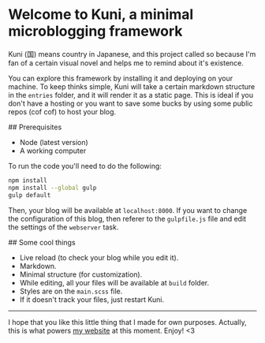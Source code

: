 # Welcome to Kuni, a minimal microblogging framework

Kuni (国) means country in Japanese, and this project called so because I'm fan of a certain visual novel and helps me to remind about it's existence.

You can explore this framework by installing it and deploying on your machine. To keep thinks simple, Kuni will take a certain markdown structure in the `entries` folder, and it will render it as a static page. This is ideal if you don't have a hosting or you want to save some bucks by using some public repos (cof cof) to host your blog.

## Prerequisites
* Node (latest version)
* A working computer

To run the code you'll need to do the following:

```bash
npm install
npm install --global gulp
gulp default
```

Then, your blog will be available at `localhost:8000`. If you want to change the configuration of this blog, then referer to the `gulpfile.js` file and edit the settings of the `webserver` task.

## Some cool things
* Live reload (to check your blog while you edit it).
* Markdown.
* Minimal structure (for customization).
* While editing, all your files will be available at `build` folder.
* Styles are on the `main.scss` file.
* If it doesn't track your files, just restart Kuni.

--------

I hope that you like this little thing that I made for own purposes. Actually, this is what powers [my website](https://mimashita.moe) at this moment. Enjoy! <3